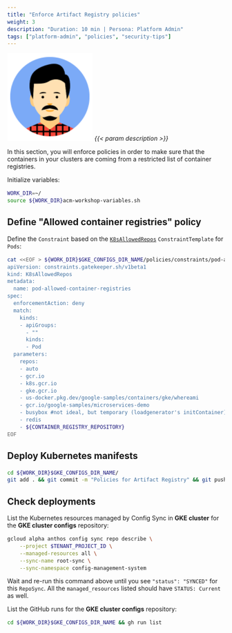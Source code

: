 ```yaml
---
title: "Enforce Artifact Registry policies"
weight: 3
description: "Duration: 10 min | Persona: Platform Admin"
tags: ["platform-admin", "policies", "security-tips"]
---
```

![Platform Admin](/images/platform-admin.png)
_{{< param description >}}_

In this section, you will enforce policies in order to make sure that the containers in your clusters are coming from a restricted list of container registries.

Initialize variables:
```Bash
WORK_DIR=~/
source ${WORK_DIR}acm-workshop-variables.sh
```

## Define "Allowed container registries" policy

Define the `Constraint` based on the [`K8sAllowedRepos`](https://cloud.devsite.corp.google.com/anthos-config-management/docs/reference/constraint-template-library#k8sallowedrepos) `ConstraintTemplate` for `Pods`:
```Bash
cat <<EOF > ${WORK_DIR}$GKE_CONFIGS_DIR_NAME/policies/constraints/pod-allowed-container-registries.yaml
apiVersion: constraints.gatekeeper.sh/v1beta1
kind: K8sAllowedRepos
metadata:
  name: pod-allowed-container-registries
spec:
  enforcementAction: deny
  match:
    kinds:
    - apiGroups:
      - ""
      kinds:
      - Pod
  parameters:
    repos:
    - auto
    - gcr.io
    - k8s.gcr.io
    - gke.gcr.io
    - us-docker.pkg.dev/google-samples/containers/gke/whereami
    - gcr.io/google-samples/microservices-demo
    - busybox #not ideal, but temporary (loadgenerator's initContainer)
    - redis
    - ${CONTAINER_REGISTRY_REPOSITORY}
EOF
```

## Deploy Kubernetes manifests

```Bash
cd ${WORK_DIR}$GKE_CONFIGS_DIR_NAME/
git add . && git commit -m "Policies for Artifact Registry" && git push origin main
```

## Check deployments

List the Kubernetes resources managed by Config Sync in **GKE cluster** for the **GKE cluster configs** repository:
```Bash
gcloud alpha anthos config sync repo describe \
    --project $TENANT_PROJECT_ID \
    --managed-resources all \
    --sync-name root-sync \
    --sync-namespace config-management-system
```
Wait and re-run this command above until you see `"status": "SYNCED"` for this `RepoSync`. All the `managed_resources` listed should have `STATUS: Current` as well.

List the GitHub runs for the **GKE cluster configs** repository:
```Bash
cd ${WORK_DIR}$GKE_CONFIGS_DIR_NAME && gh run list
```